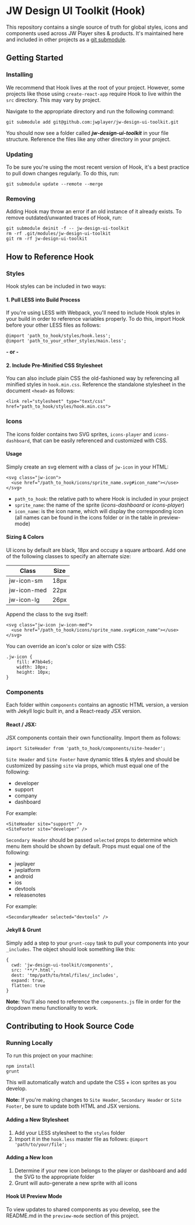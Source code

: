 # JW Design UI Toolkit (Hook)

This repository contains a single source of truth for global styles, icons and components used across JW Player sites & products. It's maintained here and included in other projects as a [git submodule](https://git-scm.com/docs/git-submodule).

## Getting Started

### Installing
We recommend that Hook lives at the root of your project. However, some projects like those using `create-react-app` require Hook to live within the `src` directory. This may vary by project.

Navigate to the appropriate directory and run the following command:
```
git submodule add git@github.com:jwplayer/jw-design-ui-toolkit.git
```
You should now see a folder called **_jw-design-ui-toolkit_** in your file structure. Reference the files like any other directory in your project.

### Updating
To be sure you're using the most recent version of Hook, it's a best practice to pull down changes regularly. To do this, run:
```
git submodule update --remote --merge
```
### Removing
Adding Hook may throw an error if an old instance of it already exists.  To remove outdated/unwanted traces of Hook, run:
```
git submodule deinit -f -- jw-design-ui-toolkit
rm -rf .git/modules/jw-design-ui-toolkit
git rm -rf jw-design-ui-toolkit
```

## How to Reference Hook
### Styles
Hook styles can be included in two ways:

#### 1. Pull LESS into Build Process
If you're using LESS with Webpack, you'll need to include Hook styles in your build in order to reference variables properly. To do this, import Hook before your other LESS files as follows:
```
@import 'path_to_hook/styles/hook.less';
@import 'path_to_your_other_styles/main.less';
```
**- or -**
#### 2. Include Pre-Minified CSS Stylesheet
You can also include plain CSS the old-fashioned way by referencing all minified styles in `hook.min.css`. Reference the standalone stylesheet in the document `<head>` as follows:
```
<link rel="stylesheet" type="text/css" href="path_to_hook/styles/hook.min.css">
```

### Icons
The icons folder contains two SVG sprites, `icons-player` and `icons-dashboard`, that can be easily referenced and customized with CSS.  

#### Usage
Simply create an svg element with a class of `jw-icon` in your HTML:
```
<svg class="jw-icon">
  <use href="/path_to_hook/icons/sprite_name.svg#icon_name"></use>
</svg>
```

* `path_to_hook`: the relative path to where Hook is included in your project
* `sprite_name`: the name of the sprite (_icons-dashboard_ or _icons-player_)
* `icon_name`: is the icon name, which will display the corresponding icon (all names can be found in the icons folder or in the table in preview-mode)


#### Sizing & Colors
UI icons by default are black, 18px and occupy a square artboard. Add one of the following classes to specify an alternate size:

|    Class    | Size |
| ----------- | ---- |
| jw-icon-sm  | 18px |
| jw-icon-med | 22px |
| jw-icon-lg  | 26px |

Append the class to the svg itself:
```
<svg class="jw-icon jw-icon-med">
  <use href="/path_to_hook/icons/sprite_name.svg#icon_name"></use>
</svg>
```

You can override an icon's color or size with CSS:
```
.jw-icon {
    fill: #7bb4e5;
    width: 10px;
    height: 10px;
}
```

### Components
Each folder within `components` contains an agnostic HTML version, a version with Jekyll logic built in, and a React-ready JSX version.

#### React / JSX:
JSX components contain their own functionality. Import them as follows:

```
import SiteHeader from 'path_to_hook/components/site-header';
```

`Site Header` and  `Site Footer` have dynamic titles & styles and should be customized by passing `site` via props, which must equal one of the following:
- developer
- support
- company
- dashboard

For example:
```
<SiteHeader site="support" />
<SiteFooter site="developer" />
```

`Secondary Header` should be passed `selected` props to determine which menu item should be shown by default. Props must equal one of the following:
- jwplayer
- jwplatform
- android
- ios
- devtools
- releasenotes

For example:
```
<SecondaryHeader selected="devtools" />
```

#### Jekyll & Grunt
Simply add a step to your `grunt-copy` task to pull your components into your `_includes`. The object should look something like this:
```
{
  cwd: 'jw-design-ui-toolkit/components',
  src: '**/*.html',
  dest: 'tmp/path/to/html/files/_includes',
  expand: true,
  flatten: true
}
```
**Note:** You'll also need to reference the `components.js` file in order for the dropdown menu functionality to work.

## Contributing to Hook Source Code

### Running Locally
To run this project on your machine:
```
npm install
grunt
```
This will automatically watch and update the CSS + icon sprites as you develop.

**Note:** If you're making changes to `Site Header`, `Secondary Header` or `Site Footer`, be sure to update both HTML and JSX versions.

#### Adding a New Stylesheet
1. Add your LESS stylesheet to the `styles` folder
2. Import it in the `hook.less` master file as follows: `@import 'path/to/your/file';`

#### Adding a New Icon
1. Determine if your new icon belongs to the player or dashboard and add the SVG to the appropriate folder
2. Grunt will auto-generate a new sprite with all icons

#### Hook UI Preview Mode
To view updates to shared components as you develop, see the README.md in the `preview-mode` section of this project.
